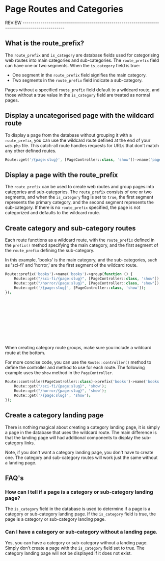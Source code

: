 # Page Routes and Categories


REVIEW ---------------------------------------------------------------------------------------------------

## What is the route_prefix?

The `route_prefix` and `is_category` are database fields used for categorising web routes into
main categories and sub-categories. The `route_prefix` field can have one or two segments. When
the `is_category` field is true:

- One segment in the `route_prefix` field signifies the main category.
- Two segments in the `route_prefix` field indicate a sub-category.

Pages without a specified `route_prefix` field default to a wildcard route, and those without a
true value in the `is_category` field are treated as normal pages.


## Display a uncategorised page with the wildcard route

To display a page from the database without grouping it with a `route_prefix`, you can use the
wildcard route defined at the end of your `web.php` file. This catch-all route handles requests
for URLs that don't match any other defined routes.

```php +torchlight-php
Route::get('/{page:slug}', [PageController::class, 'show'])->name('pages.show');
```


## Display a page with the route_prefix

The `route_prefix` can be used to create web routes and group pages into categories and
sub-categories. The `route_prefix` consists of one or two segments, and when the `is_category`
flag is set to `true`, the first segment represents the primary category, and the second segment
represents the sub-category. If there is no `route_prefix` specified, the page is not categorized
and defaults to the wildcard route.



## Create category and sub-category routes

Each route functions as a wildcard route, with the `route_prefix` defined in the `prefix()` method
specifying the main category, and the first segment of the `route_prefix` defining the
sub-category.

In this example, 'books' is the main category, and the sub-categories, such as 'sci-fi' and
'horror,' are the first segment of the wildcard route.

```php +torchlight-php
Route::prefix('books')->name('books')->group(function () {
    Route::get("/sci-fi/{page:slug}", [PageController::class, 'show']);
    Route::get("/horror/{page:slug}", [PageController::class, 'show']);
    Route::get('/{page:slug}', [PageController::class, 'show']);
});
```

<div class="bx info flex va-c">
    <svg class="icon wh-2 fs0 mr-2"><use xlink:href="/svg/naykel-ui.svg#info"></use></svg>
    <div>When creating category route groups, make sure you include a wildcard route at the bottom.</div>
</div>

For more concise code, you can use the `Route::controller()` method to define the controller and
method to use for each route. The following example uses the `show` method in the `PageController`.

```php +torchlight-php
Route::controller(PageController::class)->prefix('books')->name('books')->group(function () {
    Route::get("/sci-fi/{page:slug}", 'show');
    Route::get("/horror/{page:slug}", 'show');
    Route::get('/{page:slug}', 'show');
});
```


## Create a category landing page

There is nothing magical about creating a category landing page, it is simply a page in the
database that uses the wildcard route. The main difference is that the landing page will had
additional components to display the sub-category links.

Note, if you don't want a category landing page, you don't have to create one. The category and
sub-category routes will work just the same without a landing page.


## FAQ's


### How can I tell if a page is a category or sub-category landing page?

The `is_category` field in the database is used to determine if a page is a category or
sub-category landing page. If the `is_category` field is true, the page is a category or
sub-category landing page.


### Can I have a category or sub-category without a landing page.

Yes, you can have a category or sub-category without a landing page. Simply don't create a page
with the `is_category` field set to true. The category landing page will not be displayed if it
does not exist.

